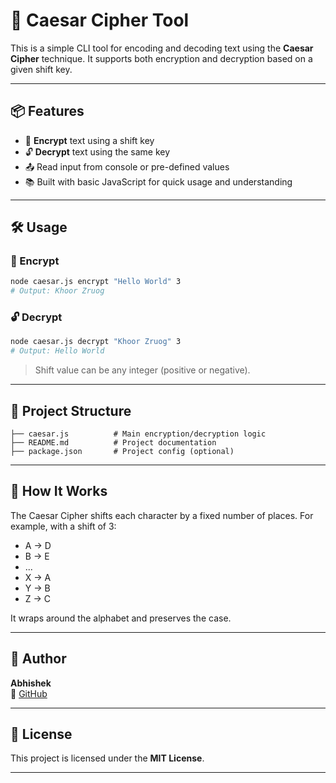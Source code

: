 # 🔐 Caesar Cipher Tool

This is a simple CLI tool for encoding and decoding text using the **Caesar Cipher** technique. It supports both encryption and decryption based on a given shift key.

---

## 📦 Features

- 🔁 **Encrypt** text using a shift key
- 🔓 **Decrypt** text using the same key
- 📤 Read input from console or pre-defined values
- 📚 Built with basic JavaScript for quick usage and understanding

---

## 🛠️ Usage

### 🧪 Encrypt
```bash
node caesar.js encrypt "Hello World" 3
# Output: Khoor Zruog
```

### 🔓 Decrypt
```bash
node caesar.js decrypt "Khoor Zruog" 3
# Output: Hello World
```

> Shift value can be any integer (positive or negative).

---

## 📁 Project Structure

```
├── caesar.js          # Main encryption/decryption logic
├── README.md          # Project documentation
├── package.json       # Project config (optional)
```

---

## 🧠 How It Works

The Caesar Cipher shifts each character by a fixed number of places. For example, with a shift of 3:

- A → D  
- B → E  
- ...  
- X → A  
- Y → B  
- Z → C

It wraps around the alphabet and preserves the case.

---

## 👤 Author

**Abhishek**  
🔗 [GitHub](https://github.com/117ABHISHEK)

---

## 📃 License

This project is licensed under the **MIT License**.

---
